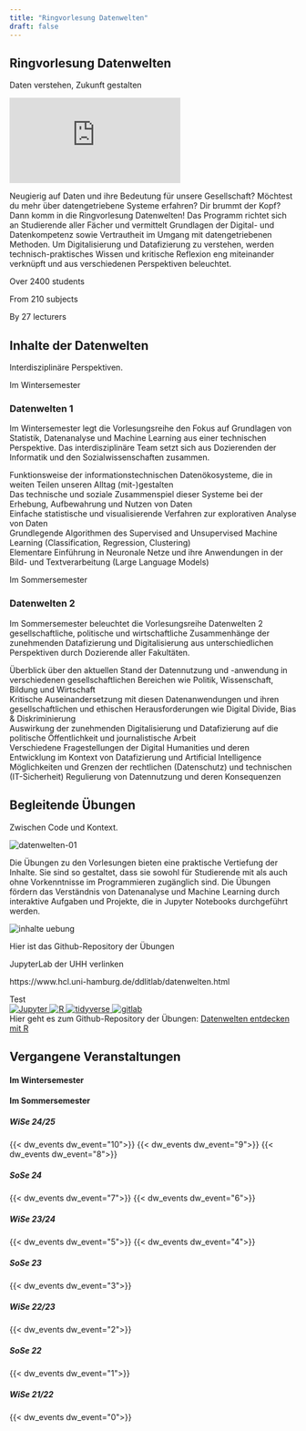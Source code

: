 ```yaml
---
title: "Ringvorlesung Datenwelten"
draft: false
---
```

<!-- <div class="background-pattern"> -->

<section>
    <div class="section-title">
        <h2>Ringvorlesung Datenwelten</h2>
        <p>Daten verstehen, Zukunft gestalten</p>
    </div>
    <div class="wide-image">
        <iframe class="wide-movie" src='https://lecture2go.uni-hamburg.de/o/iframe/?obj=71206'  title='Video: Warum DATENWELTEN eine Vorlesung für Dich ist!' frameborder='0' allowfullscreen></iframe>
    </div>
    <p class="wide-text">
    Neugierig auf Daten und ihre Bedeutung für unsere Gesellschaft? Möchtest du mehr über datengetriebene Systeme erfahren? Dir brummt der Kopf? Dann komm in die Ringvorlesung Datenwelten! Das Programm richtet sich an Studierende aller Fächer und vermittelt Grundlagen der Digital- und Datenkompetenz sowie Vertrautheit im Umgang mit datengetriebenen Methoden. Um Digitalisierung und Datafizierung zu verstehen, werden technisch-praktisches Wissen und kritische Reflexion eng miteinander verknüpft und aus verschiedenen Perspektiven beleuchtet.
    </p>
    <div class="info-numbers">
        <p>Over <span>2400</span> students<i class="codicon codicon-mortar-board" style="font-size: 2em; transform: translateX(0.2em) translateY(0.2em);"></i></p>  
        <p>From <span>210</span> subjects<i class="codicon codicon-rocket"></i></p>
        <p>By <span>27</span> lecturers<i class="codicon codicon-coffee"></i></p>
    </div>
</section>





<section>
    <div class="section-content">
    <div class="section-title">
        <h2>Inhalte der Datenwelten</h2>
        <p>Interdisziplinäre Perspektiven.</p>
    </div>
    <div class="dw-content">
        <div class="dw-content-card dw-glass">
            <p class="dw-pretitle">Im Wintersemester</p>
            <h3>Datenwelten 1</h3>
            <p>Im Wintersemester legt die Vorlesungsreihe den Fokus auf Grundlagen von Statistik, Datenanalyse und Machine Learning aus einer technischen Perspektive. Das interdisziplinäre Team setzt sich aus Dozierenden der Informatik und den Sozialwissenschaften zusammen.</p>
            <div class="grid grid-datenwelten-inhalte">
                <i class="codicon codicon-debug-disconnect"></i>
                <div>Funktionsweise der informationstechnischen Datenökosysteme, die in weiten Teilen unseren Alltag (mit-)gestalten</div>
                <i class="codicon codicon-cloud-upload"></i>
                <div>Das technische und soziale Zusammenspiel dieser Systeme bei der Erhebung, Aufbewahrung und Nutzen von Daten</div>
                <i class="codicon codicon-graph-scatter"></i>
                <div>Einfache statistische und visualisierende Verfahren zur explorativen Analyse von Daten</div>
                <i class="codicon codicon-debug-alt"></i>
                <div>Grundlegende Algorithmen des Supervised and Unsupervised Machine Learning (Classification, Regression, Clustering)</div>
                <i class="codicon codicon-combine"></i>
                <div>Elementare Einführung in Neuronale Netze und ihre Anwendungen in der Bild- und Textverarbeitung (Large Language Models)</div>
            </div>
        </div>
        <div class="dw-content-card">
            <p class="dw-pretitle">Im Sommersemester</p>
            <h3>Datenwelten 2</h3>
            <p>Im Sommersemester beleuchtet die Vorlesungsreihe Datenwelten 2 gesellschaftliche, politische und wirtschaftliche Zusammenhänge der zunehmenden Datafizierung und Digitalisierung aus unterschiedlichen Perspektiven durch Dozierende aller Fakultäten.</p>
            <div class="grid grid-datenwelten-inhalte">
                <i class="codicon codicon-telescope"></i>
                <div>Überblick über den aktuellen Stand der Datennutzung und -anwendung in verschiedenen gesellschaftlichen Bereichen wie Politik, Wissenschaft, Bildung und Wirtschaft</div>
                <i class="codicon codicon-organization"></i>
                <div>Kritische Auseinandersetzung mit diesen Datenanwendungen und ihren gesellschaftlichen und ethischen Herausforderungen wie Digital Divide, Bias & Diskriminierung</div>
                <i class="codicon codicon-device-camera"></i>
                <div>Auswirkung der zunehmenden Digitalisierung und Datafizierung auf die politische Öffentlichkeit und journalistische Arbeit</div>
                <i class="codicon codicon-book"></i>
                <div>Verschiedene Fragestellungen der Digital Humanities und deren Entwicklung im Kontext von Datafizierung und Artificial Intelligence</div>
                <i class="codicon codicon-law"></i>
                <div>Möglichkeiten und Grenzen der rechtlichen (Datenschutz) und technischen (IT-Sicherheit) Regulierung von Datennutzung und deren Konsequenzen</div>
            </div>
        </div>
    </div>

</div>
</section>









<section>
    <div class="section-title">
        <h2>Begleitende Übungen</h2>
        <p>Zwischen Code und Kontext.</p>
    </div>
    <div class="starter-image-area">
            <img src="/images/datenwelten/lehre_david_01.png" alt="datenwelten-01">
        </div>
    <div class="wide-text">
    <p>
      Die Übungen zu den Vorlesungen bieten eine praktische Vertiefung der Inhalte. Sie sind so gestaltet, dass sie sowohl für Studierende mit als auch ohne Vorkenntnisse im Programmieren zugänglich sind. Die Übungen fördern das Verständnis von Datenanalyse und Machine Learning durch interaktive Aufgaben und Projekte, die in Jupyter Notebooks durchgeführt werden. 
      </p>
    <div class="wide-image">
        <img src="/images/datenwelten/uebung.png" alt="inhalte uebung">
    </div>
    <p>Hier ist das Github-Repository der Übungen</p>
    <p>JupyterLab der UHH verlinken</p>
    <p>https://www.hcl.uni-hamburg.de/ddlitlab/datenwelten.html</p>
    </div>
    <div class="dw-uebung-grid">
        <div class="dw-uebung-card">
            Test
        </div>
    </div>
    <div class="row">
        <a href="https://jupyter.org/">
        <img src="/svg/jupyter.svg" alt="Jupyter" class="logo-big logo-bigger">
        </a>
        <a href="https://www.r-project.org/">
        <img src="/svg/R.svg" alt="R" class="logo-big logo-bigger">
        </a>
        <a href="https://www.tidyverse.org/">
        <img src="/svg/tidyverse.svg" alt="tidyverse" class="logo-big logo-bigger">
        </a>
        <a href="https://about.gitlab.com/">
        <img src="/svg/gitlab_only.svg" alt="gitlab" class="logo-big logo-bigger">
        </a>
      </div>
    <div>
        Hier geht es zum Github-Repository der Übungen: <a href="https://github.com/uhh-hcds/Datenwelten-entdecken-mit-R">Datenwelten entdecken mit R</a>
    </div>
    <!-- <div class="grid-uebung">
        <div class="grid-uebung-card">
            <p class="grid-uebung-label">Focus: Winter</p>
            <ul>
            <li>Classification</li>
            <li>Regression</li>
            <li>Clustering</li>
            <li>Neural Networks</li>
            </ul>
            <p class="grid-uebung-label">Model</p>
        </div>
        <div class="grid-uebung-card">
            <p class="grid-uebung-label">Grundlagen</p>
            <ul>
            <li>Import</li>
            <li>Tidy</li>
            <li>Visualize</li>
            <li>Transform</li>
            <li>Communicate</li>
            </ul>
            <p class="grid-uebung-label">Model</p>
            <div>
                <h2>BASICS</h2>
                <h3>Import</h3>
                <h3>Tidy</h3>
                <h3>Visualize</h3>
                <h3>Transform</h3>
                <h3>Communicate</h3>
            </div>
            <div class="section-label">ANALYZE</div>
        </div>
        <div class="grid-item focus-summer">
            <div>
                <h2>FOCUS: SUMMER</h2>
                <h3>APIs</h3>
                <h3>Web Scraping</h3>
                <h3>Open Repositories</h3>
            </div>
            <div class="section-label">COLLECT</div>
        </div>
        <div class="grid-item coding">
            <div class="icon">&lt;/&gt;</div>
            <div class="main-label">CODING</div>
        </div>
        <div class="grid-item google-colab">
            <h2>Google Colab</h2>
        </div>
        <div class="grid-item jupyter">
            <h3>Jupyter Notebooks</h3>
            <h3>JupyterHub</h3>
            <h3>Git</h3>
            <h3>UHHGPT</h3>
        </div>
        <div class="grid-item rstudio">
            <h3>RStudio</h3>
            <h3>Quarto</h3>
        </div>
        <div class="grid-item tools">
            <div class="icon">🔧</div>
            <div class="main-label">TOOLS</div>
        </div>
        <div class="grid-item empty">
        </div>
        <div class="grid-item ai-ethics">
            <h3>AI Images</h3>
            <h3>Ethics & Bias</h3>
            <h3>Datafication</h3>
        </div>
        <div class="grid-item reflection">
            <div class="icon">📊</div>
            <div class="main-label">REFLECTION</div>
        </div>
    </div> -->
</section>



<section>
    <div class="section-title">
        <h2>Vergangene Veranstaltungen</h2>
    </div>
    <div class="grid grid-dw-events dw-events">
        <div>
            <h4 class="dw-pretitle">Im Wintersemester</p>
        </div>
        <div>
            <h4 class="dw-pretitle">Im Sommersemester</h4>
        </div>
        <div>
            <h5>WiSe 24/25</h5>
            {{< dw_events dw_event="10">}}
            {{< dw_events dw_event="9">}}
            {{< dw_events dw_event="8">}}
        </div>
        <div>
            <h5>SoSe 24</h5>
            {{< dw_events dw_event="7">}}
            {{< dw_events dw_event="6">}}
        </div>        
        <div>
            <h5>WiSe 23/24</h5>
            {{< dw_events dw_event="5">}}
            {{< dw_events dw_event="4">}}
        </div>
        <div>
            <h5>SoSe 23</h5>
            {{< dw_events dw_event="3">}}
            </div>
        <div>
            <h5>WiSe 22/23</h5>
            {{< dw_events dw_event="2">}}
        </div>
        <div>
            <h5>SoSe 22</h5>
            {{< dw_events dw_event="1">}}
        </div>
        <div>
            <h5>WiSe 21/22</h5>
            {{< dw_events dw_event="0">}}
        </div>
    </div>
</section>

<!-- </div> -->